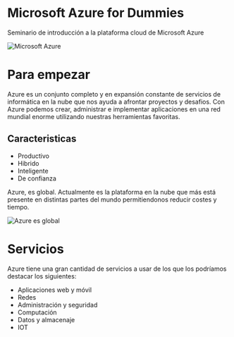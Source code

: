 # Microsoft Azure for Dummies
Seminario de introducción a la plataforma cloud de Microsoft Azure

![Microsoft Azure](https://ktconnections.com/images/easyblog_articles/658/microsoft-azure-500x500.png)

# Para empezar
Azure es un conjunto completo y en expansión constante de servicios de informática en la nube que nos ayuda a afrontar proyectos y desafios. Con Azure podemos crear, administrar e implementar aplicaciones en una red mundial enorme utilizando nuestras herramientas favoritas.

## Caracteristicas
- Productivo
- Hibrido
- Inteligente
- De confianza

Azure, es global. Actualmente es la plataforma en la nube que más está presente en distintas partes del mundo permitiendonos reducir costes y tiempo.

![Azure es global](https://www.thomasmaurer.ch/wp-content/uploads/2019/08/Microsoft-Azure-Regions-Map-with-Swiss-Azure-Regions-Switzerland.jpg)

# Servicios
Azure tiene una gran cantidad de servicios a usar de los que los podríamos destacar los siguientes:

- Aplicaciones web y móvil
- Redes
- Administración y seguridad
- Computación
- Datos y almacenaje
- IOT
